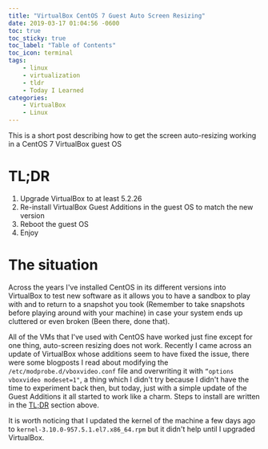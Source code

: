 ```yaml
---
title: "VirtualBox CentOS 7 Guest Auto Screen Resizing"
date: 2019-03-17 01:04:56 -0600
toc: true
toc_sticky: true
toc_label: "Table of Contents"
toc_icon: terminal
tags:
    - linux
    - virtualization
    - tldr
    - Today I Learned
categories:
    - VirtualBox
    - Linux
---
```

This is a short post describing how to get the screen auto-resizing working in a CentOS 7 VirtualBox guest OS
<!-- more -->

# TL;DR

1. Upgrade VirtualBox to at least 5.2.26
2. Re-install VirtualBox Guest Additions in the guest OS to match the new version
3. Reboot the guest OS
4. Enjoy

# The situation

Across the years I've installed CentOS in its different versions into VirtualBox to test new software as it allows you to have a sandbox to play with and to return to a snapshot you took (Remember to take snapshots before playing around with your machine) in case your system ends up cluttered or even broken (Been there, done that).

All of the VMs that I've used with CentOS have worked just fine except for one thing, auto-screen resizing does not work. Recently I came across an update of VirtualBox whose additions seem to have fixed the issue, there were some blogposts I read about modifying the `/etc/modprobe.d/vboxvideo.conf` file and overwriting it with `“options vboxvideo modeset=1"`, a thing which I didn't try because I didn't have the time to experiment back then, but today, just with a simple update of the Guest Additions it all started to work like a charm. Steps to install are written in the [TL;DR](#TLDR) section above.

It is worth noticing that I updated the kernel of the machine a few days ago to `kernel-3.10.0-957.5.1.el7.x86_64.rpm` but it didn't help until I upgraded VirtualBox.
